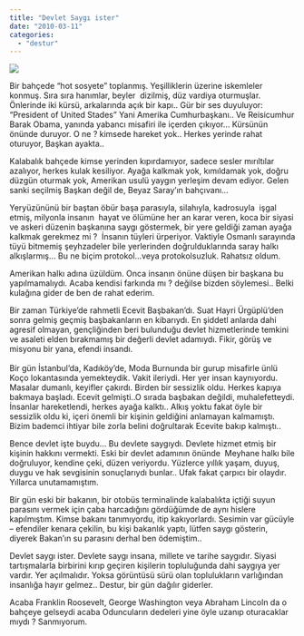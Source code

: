 ```yaml
---
title: "Devlet Saygı ister"
date: "2010-03-11"
categories: 
  - "destur"
---
```


![](/uploads/image/small_obama_image.jpg)

Bir bahçede “hot sosyete” toplanmış. Yeşilliklerin üzerine iskemleler konmuş. Sıra sıra hanımlar, beyler  dizilmiş, düz vardiya oturmuşlar. Önlerinde iki kürsü, arkalarında açık bir kapı.. Gür bir ses duyuluyor: “President of United Stades” Yani Amerika Cumhurbaşkanı.. Ve Reisicumhur Barak Obama, yanında yabancı misafiri ile içerden çıkıyor… Kürsünün önünde duruyor. O ne ? kimsede hareket yok.. Herkes yerinde rahat oturuyor, Başkan ayakta..

Kalabalık bahçede kimse yerinden kıpırdamıyor, sadece sesler mırıltılar azalıyor, herkes kulak kesiliyor. Ayağa kalkmak yok, kımıldamak yok, doğru düzgün oturmak yok, Amerikan usulü yaygın yerleşim devam ediyor. Gelen sanki seçilmiş Başkan değil de, Beyaz Saray’ın bahçıvanı…

Yeryüzününü bir baştan öbür başa parasıyla, silahıyla, kadrosuyla  işgal etmiş, milyonla insanın  hayat ve ölümüne her an karar veren, koca bir siyasi ve askeri düzenin başkanına saygı göstermek, bir yere geldiği zaman ayağa kalkmak gerekmez mi ?  İnsanın tüyleri ürperiyor. Vaktiyle Osmanlı sarayında tüyü bitmemiş şeyhzadeler bile yerlerinden doğrulduklarında saray halkı alkışlarmış… Bu ne biçim protokol…veya protokolsuzluk. Rahatsız oldum.

Amerikan halkı adına üzüldüm. Onca insanın önüne düşen bir başkana bu yapılmamalıydı. Acaba kendisi farkında mı ? değilse bizden söylemesi.. Belki kulağına gider de ben de rahat ederim.

Bir zaman Türkiye’de rahmetli Ecevit Başbakan’dı. Suat Hayri Ürgüplü’den sonra gelmiş geçmiş başbakanların en kibarıydı. En şiddetl anlarda dahi agresif olmayan, gençliğinden beri bulunduğu devlet hizmetlerinde temkini ve asaleti elden bırakmamış bir değerli devlet adamıydı. Fikir, görüş ve misyonu bir yana, efendi insandı.  
   
Bir gün İstanbul’da, Kadıköy’de, Moda Burnunda bir gurup misafirle ünlü Koço lokantasında yemekteydik. Vakit ileriydi. Her yer insan kaynıyordu. Masalar dumanlı, keyifler çakırdı. Birden bir sessizlik oldu. Herkes kapıya bakmaya başladı. Ecevit gelmişti..O sırada başbakan değildi, muhalefetteydi. İnsanlar hareketlendi, herkes ayağa kalktı.. Alkış yoktu fakat öyle bir sessizlik oldu ki, içeri önemli bir kişinin geldiğini anlamayan kalmamıştı. Bizim bademci ihtiyar bile zorla belini doğrultarak Ecevite bakıp kalmıştı..

Bence devlet işte buydu… Bu devlete saygıydı. Devlete hizmet etmiş bir kişinin hakkını vermekti. Eski bir devlet adamının önünde  Meyhane halkı bile doğruluyor, kendine çeki, düzen veriyordu. Yüzlerce yıllık yaşam, duyuş, duygu ve hak sevgisinin sonuçlarıydı bunlar.. Ufak fakat çarpıcı bir olaydır. Yıllarca unutamamıştım.

Bir gün eski bir bakanın, bir otobüs terminalinde kalabalıkta içtiği suyun parasını vermek için çaba harcadığını gördüğümde de aynı hislere kapılmıştım. Kimse bakanı tanımıyordu, itip kakıyorlardı. Sesimin var gücüyle – efendiler kenara çekilin, bu kişi bakanlık yaptı, lütfen saygı gösterin, diyerek Bakan’ın su parasını derhal ben ödemiştim..

Devlet saygı ister. Devlete saygı insana, millete ve tarihe saygıdır. Siyasi tartışmalarla birbirini kırıp geçiren kişilerin topluluğunda dahi saygıya yer vardır. Yer açılmalıdır. Yoksa görüntüsü sürü olan toplulukların varlığından insanlığa hayır gelmez.. Destur, bir gün dağılır giderler.

Acaba Franklin Roosevelt, George Washington veya Abraham Lincoln da o bahçeye gelseydi acaba Oduncuların dedeleri yine öyle uzanıp oturacaklar mıydı ? Sanmıyorum.
